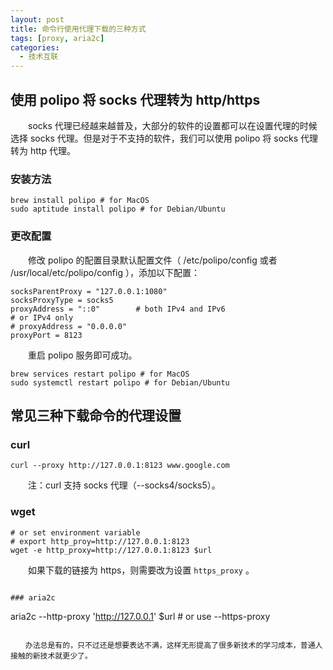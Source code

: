 ```yaml
---
layout: post
title: 命令行使用代理下载的三种方式
tags: [proxy, aria2c]
categories:
  - 技术互联
---
```


## 使用 polipo 将 socks 代理转为 http/https

　　socks 代理已经越来越普及，大部分的软件的设置都可以在设置代理的时候选择 socks 代理。但是对于不支持的软件，我们可以使用 polipo 将 socks 代理转为 http 代理。

### 安装方法

```
brew install polipo # for MacOS
sudo aptitude install polipo # for Debian/Ubuntu
```

### 更改配置

　　修改 polipo 的配置目录默认配置文件（ /etc/polipo/config 或者 /usr/local/etc/polipo/config ），添加以下配置：

```
socksParentProxy = "127.0.0.1:1080"
socksProxyType = socks5
proxyAddress = "::0"        # both IPv4 and IPv6
# or IPv4 only
# proxyAddress = "0.0.0.0"
proxyPort = 8123
```

　　重启 polipo 服务即可成功。

```
brew services restart polipo # for MacOS
sudo systemctl restart polipo # for Debian/Ubuntu
```

## 常见三种下载命令的代理设置

### curl

```
curl --proxy http://127.0.0.1:8123 www.google.com
```

　　注：curl 支持 socks 代理（--socks4/socks5）。

### wget

```
# or set environment variable 
# export http_proy=http://127.0.0.1:8123
wget -e http_proxy=http://127.0.0.1:8123 $url
```

　　如果下载的链接为 https，则需要改为设置 `https_proxy` 。

```

### aria2c

```
aria2c --http-proxy 'http://127.0.0.1' $url # or use --https-proxy
```

　　办法总是有的，只不过还是想要表达不满，这样无形提高了很多新技术的学习成本，普通人接触的新技术就更少了。

